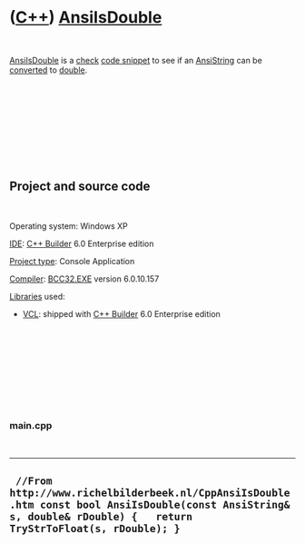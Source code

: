 



 

 

 

 

 

([C++](Cpp.htm)) [AnsiIsDouble](CppAnsiIsDouble.htm)
====================================================

 

[AnsiIsDouble](CppAnsiIsDouble.htm) is a [check](CppCheck.htm) [code
snippet](CppCodeSnippets.htm) to see if an
[AnsiString](CppAnsiString.htm) can be [converted](CppConvert.htm) to
[double](CppDouble.htm).

 

 

 

 

 

Project and source code
-----------------------

 

Operating system: Windows XP

[IDE](CppIde.htm): [C++ Builder](CppBuilder.htm) 6.0 Enterprise edition

[Project type](CppQtProjectType.htm): Console Application

[Compiler](CppCompiler.htm): [BCC32.EXE](CppBcc32Exe.htm) version
6.0.10.157

[Libraries](CppLibrary.htm) used:

-   [VCL](CppVcl.htm): shipped with [C++ Builder](CppBuilder.htm) 6.0
    Enterprise edition

 

 

 

 

 

### main.cpp

 

  --------------------------------------------------------------------------------------------------------------------------------------------------------------------
  ` //From http://www.richelbilderbeek.nl/CppAnsiIsDouble.htm const bool AnsiIsDouble(const AnsiString& s, double& rDouble) {   return TryStrToFloat(s, rDouble); }`
  --------------------------------------------------------------------------------------------------------------------------------------------------------------------

 

 

 

 

 





 



